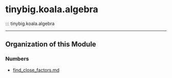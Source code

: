 # tinybig.koala.algebra

::: tinybig.koala.algebra

---------------------------------------
## Organization of this Module

### Numbers
* [find_close_factors.md](find_close_factors.md)